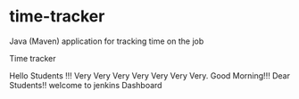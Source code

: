 # time-tracker
Java (Maven) application for tracking time on the job

Time tracker

Hello Students !!! Very Very Very Very Very Very Very. Good Morning!!! Dear Students!! welcome to jenkins Dashboard

